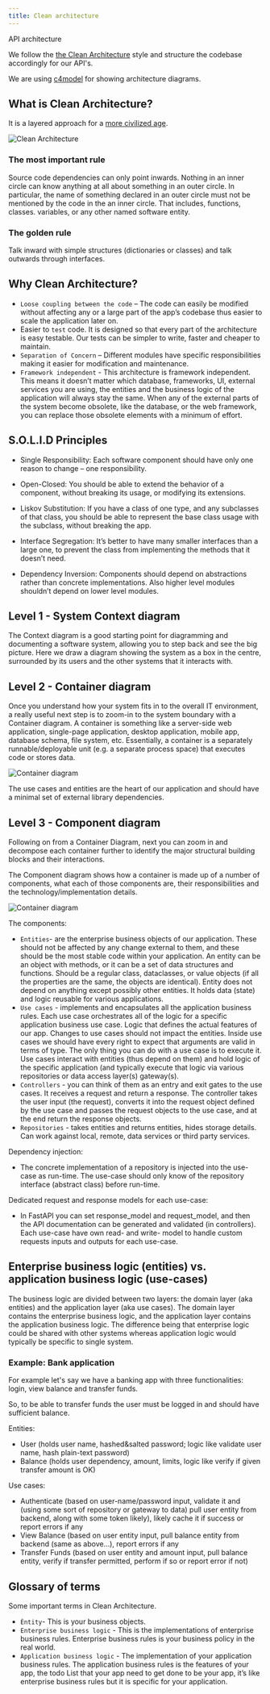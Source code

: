 ```yaml
---
title: Clean architecture
---
```


API architecture

We follow the [the Clean Architecture](https://blog.cleancoder.com/uncle-bob/2012/08/13/the-clean-architecture.html) style and structure the codebase accordingly for our API's.

We are using [c4model](https://c4model.com) for showing architecture diagrams.

## What is Clean Architecture?

It is a layered approach for a [more civilized age](https://www.youtube.com/watch?v=wtCQalq7L-E).

![Clean Architecture](assets-clean-architecture/clean-architecture.png)

### The most important rule

Source code dependencies can only point inwards. Nothing in an inner circle can know anything at all about something in an outer circle. In particular, the name of something declared in an outer circle must not be mentioned by the code in the an inner circle. That includes, functions, classes. variables, or any other named software entity.

### The golden rule

Talk inward with simple structures (dictionaries or classes) and talk outwards through interfaces.

## Why Clean Architecture?

* `Loose coupling between the code` – The code can easily be modified without affecting any or a large part of the app’s codebase thus easier to scale the application later on.
* Easier to `test` code. It is designed so that every part of the architecture is easy testable. Our tests can be simpler to write, faster and cheaper to maintain.
* `Separation of Concern` – Different modules have specific responsibilities making it easier for modification and maintenance.
* `Framework independent` - This architecture is framework independent. This means it doesn’t matter which database, frameworks, UI, external services you are using, the entities and the business logic of the application will always stay the same. When any of the external parts of the system become obsolete, like the database, or the web framework, you can replace those obsolete elements with a minimum of effort.

## S.O.L.I.D Principles

* Single Responsibility: Each software component should have only one reason to change – one responsibility.

* Open-Closed: You should be able to extend the behavior of a component, without breaking its usage, or modifying its extensions.

* Liskov Substitution: If you have a class of one type, and any subclasses of that class, you should be able to represent the base class usage with the subclass, without breaking the app.

* Interface Segregation: It’s better to have many smaller interfaces than a large one, to prevent the class from implementing the methods that it doesn’t need.

* Dependency Inversion: Components should depend on abstractions rather than concrete implementations. Also higher level modules shouldn’t depend on lower level modules.

## Level 1 - System Context diagram

The Context diagram is a good starting point for diagramming and documenting a software system, allowing you to step back and see the big picture. Here we draw a diagram showing the system as a box in the centre, surrounded by its users and the other systems that it interacts with.

## Level 2 - Container diagram

Once you understand how your system fits in to the overall IT environment, a really useful next step is to zoom-in to the system boundary with a Container diagram. A container is something like a server-side web application, single-page application, desktop application, mobile app, database schema, file system, etc. Essentially, a container is a separately runnable/deployable unit (e.g. a separate process space) that executes code or stores data.

![Container diagram](assets-clean-architecture/api-level-2.svg)

The use cases and entities are the heart of our application and should have a minimal set of external library dependencies.

## Level 3 - Component diagram

Following on from a Container Diagram, next you can zoom in and decompose each container further to identify the major structural building blocks and their interactions.

The Component diagram shows how a container is made up of a number of components, what each of those components are, their responsibilities and the technology/implementation details.

![Container diagram](assets-clean-architecture/api-level-3.svg)


The components:

- `Entities`- are the enterprise business objects of our application. These should not be affected by any change external to them, and these should be the most stable code within your application. An entity can be an object with methods, or it can be a set of data structures and functions. Should be a regular class, dataclasses, or value objects (if all the properties are the same, the objects are identical). Entity does not depend on anything except possibly other entities. It holds data (state) and logic reusable for various applications.
- `Use cases` - implements and encapsulates all the application business rules. Each use case orchestrates all of the logic for a specific application business use case. Logic that defines the actual features of our app. Changes to use cases should not impact the entities. Inside use cases we should have every right to expect that arguments are valid in terms of type. The only thing you can do with a use case is to execute it. Use cases interact with entities (thus depend on them) and hold logic of the specific application (and typically execute that logic via various repositories or data access layer(s) gateway(s).
- `Controllers` - you can think of them as an entry and exit gates to the use cases. It receives a request and return a response. The controller takes the user input (the request), converts it into the request object defined by the use case and passes the request objects to the use case, and at the end return the response objects.
- `Repositories` - takes entities and returns entities, hides storage details. Can work against local, remote, data services or third party services.

Dependency injection:
- The concrete implementation of a repository is injected into the use-case as run-time. The use-case should only know of the repository interface (abstract class) before run-time.

Dedicated request and response models for each use-case:
- In FastAPI you can set response_model and request_model, and then the API documentation can be generated and validated (in controllers). Each use-case have own read- and write- model to handle custom requests inputs and outputs for each use-case.

## Enterprise business logic (entities) vs. application business logic (use-cases)

The business logic are divided between two layers: the domain layer (aka entities) and the application layer (aka use cases). The domain layer contains the enterprise business logic, and the application layer contains the application business logic. The difference being that enterprise logic could be shared with other systems whereas application logic would typically be specific to single system.

### Example: Bank application

For example let's say we have a banking app with three functionalities: login, view balance and transfer funds.

So, to be able to transfer funds the user must be logged in and should have sufficient balance.

Entities:
  * User (holds user name, hashed&salted password; logic like validate user name, hash plain-text password)
  * Balance (holds user dependency, amount, limits, logic like verify if given transfer amount is OK)

Use cases:
  * Authenticate (based on user-name/password input, validate it and (using some sort of repository or gateway to data) pull user entity from backend, along with some token likely), likely cache it if success or report errors if any
  * View Balance (based on user entity input, pull balance entity from backend (same as above...), report errors if any
  * Transfer Funds (based on user entity and amount input, pull balance entity, verify if transfer permitted, perform if so or report error if not)

## Glossary of terms

Some important terms in Clean Architecture.

- `Èntity`- This is your business objects.
- `Enterprise business logic` - This is the implementations of enterprise business rules.  Enterprise business rules is your business policy in the real world.
- `Application business logic` - The implementation of your application business rules. The application business rules is the features of your app, the todo List that your app need to get done to be your app, it’s like enterprise business rules but it is specific for your application.
